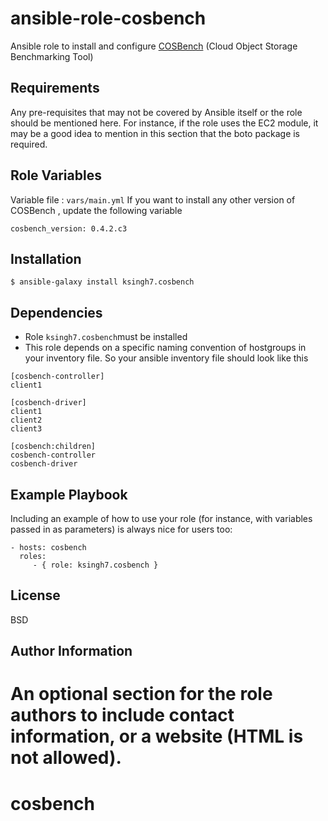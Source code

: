 ansible-role-cosbench
=========

Ansible role to install and configure [COSBench](https://github.com/intel-cloud/cosbench) (Cloud Object Storage Benchmarking Tool)

Requirements
------------

Any pre-requisites that may not be covered by Ansible itself or the role should be mentioned here. For instance, if the role uses the EC2 module, it may be a good idea to mention in this section that the boto package is required.

Role Variables
--------------

Variable file :  ``vars/main.yml``
If you want to install any other version of COSBench , update the following variable
```
cosbench_version: 0.4.2.c3
```
Installation
------------

```$ ansible-galaxy install ksingh7.cosbench```

Dependencies
------------
- Role ``ksingh7.cosbench``must be installed
- This role depends on a specific naming convention of hostgroups in your inventory file. So your ansible inventory file should look like this
```
[cosbench-controller]
client1

[cosbench-driver]
client1
client2
client3

[cosbench:children]
cosbench-controller
cosbench-driver

```


Example Playbook
----------------

Including an example of how to use your role (for instance, with variables passed in as parameters) is always nice for users too:

    - hosts: cosbench
      roles:
         - { role: ksingh7.cosbench }

License
-------

BSD

Author Information
------------------

An optional section for the role authors to include contact information, or a website (HTML is not allowed).
=======
# cosbench
